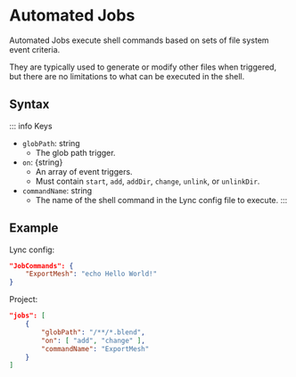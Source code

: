 # Automated Jobs

Automated Jobs execute shell commands based on sets of file system event criteria.

They are typically used to generate or modify other files when triggered, but there are no limitations to what can be executed in the shell.

## Syntax

::: info Keys
- `globPath`: string
	- The glob path trigger.
- `on`: \{string}
	- An array of event triggers.
	- Must contain `start`, `add`, `addDir`, `change`, `unlink`, or `unlinkDir`.
- `commandName`: string
	- The name of the shell command in the Lync config file to execute.
:::

## Example

Lync config:
```json
"JobCommands": {
	"ExportMesh": "echo Hello World!"
}
```

Project:
```json
"jobs": [
	{
		"globPath": "/**/*.blend",
		"on": [ "add", "change" ],
		"commandName": "ExportMesh"
	}
]
```
